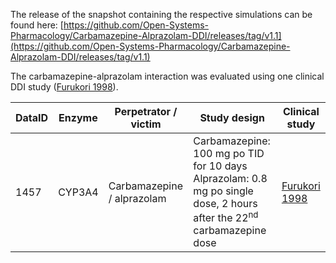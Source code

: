 The release of the snapshot containing the respective simulations can be found here:
[https://github.com/Open-Systems-Pharmacology/Carbamazepine-Alprazolam-DDI/releases/tag/v1.1](https://github.com/Open-Systems-Pharmacology/Carbamazepine-Alprazolam-DDI/releases/tag/v1.1)

The carbamazepine-alprazolam interaction was evaluated using one clinical DDI study ([Furukori 1998](#4-references)).

| DataID | Enzyme | Perpetrator / victim       | Study design                                                                                                                          | Clinical study                 |
| ------ | ------ | -------------------------- | ------------------------------------------------------------------------------------------------------------------------------------- | ------------------------------ |
| 1457   | CYP3A4 | Carbamazepine / alprazolam | Carbamazepine: 100 mg po TID for 10 days<br />Alprazolam: 0.8 mg po single dose, 2 hours after the 22<sup>nd</sup> carbamazepine dose | [Furukori 1998](#4-references) |

